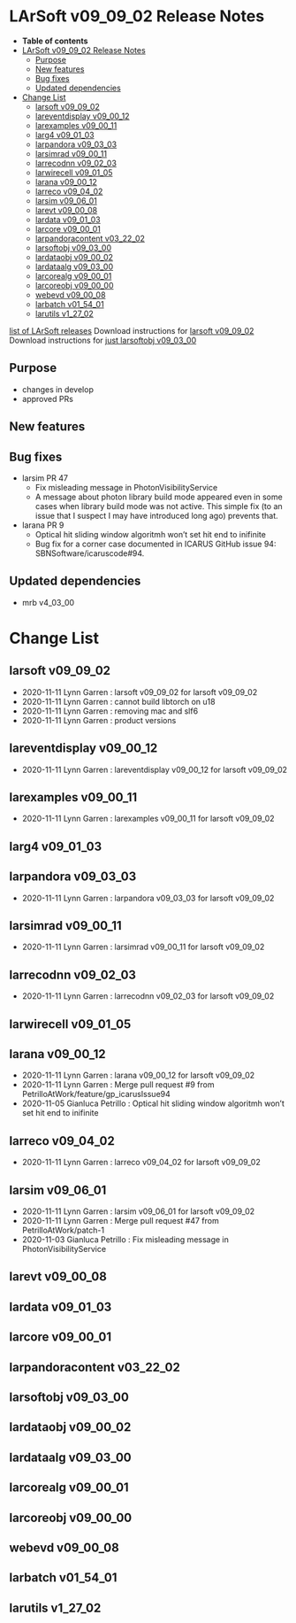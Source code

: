 LArSoft v09_09_02 Release Notes
======================================================================

-   **Table of contents**
-   [LArSoft v09_09_02 Release Notes](#LArSoft-v09_09_02-Release-Notes)
    -   [Purpose](#Purpose)
    -   [New features](#New-features)
    -   [Bug fixes](#Bug-fixes)
    -   [Updated dependencies](#Updated-dependencies)
-   [Change List](#Change-List)
    -   [larsoft v09_09_02](#larsoft-v09_09_02)
    -   [lareventdisplay v09_00_12](#lareventdisplay-v09_00_12)
    -   [larexamples v09_00_11](#larexamples-v09_00_11)
    -   [larg4 v09_01_03](#larg4-v09_01_03)
    -   [larpandora v09_03_03](#larpandora-v09_03_03)
    -   [larsimrad v09_00_11](#larsimrad-v09_00_11)
    -   [larrecodnn v09_02_03](#larrecodnn-v09_02_03)
    -   [larwirecell v09_01_05](#larwirecell-v09_01_05)
    -   [larana v09_00_12](#larana-v09_00_12)
    -   [larreco v09_04_02](#larreco-v09_04_02)
    -   [larsim v09_06_01](#larsim-v09_06_01)
    -   [larevt v09_00_08](#larevt-v09_00_08)
    -   [lardata v09_01_03](#lardata-v09_01_03)
    -   [larcore v09_00_01](#larcore-v09_00_01)
    -   [larpandoracontent v03_22_02](#larpandoracontent-v03_22_02)
    -   [larsoftobj v09_03_00](#larsoftobj-v09_03_00)
    -   [lardataobj v09_00_02](#lardataobj-v09_00_02)
    -   [lardataalg v09_03_00](#lardataalg-v09_03_00)
    -   [larcorealg v09_00_01](#larcorealg-v09_00_01)
    -   [larcoreobj v09_00_00](#larcoreobj-v09_00_00)
    -   [webevd v09_00_08](#webevd-v09_00_08)
    -   [larbatch v01_54_01](#larbatch-v01_54_01)
    -   [larutils v1_27_02](#larutils-v1_27_02)

[list of LArSoft releases](LArSoft_release_list)
Download instructions for [larsoft v09_09_02](http://scisoft.fnal.gov/scisoft/bundles/larsoft/v09_09_02/larsoft-v09_09_02.html)
Download instructions for [just larsoftobj v09_03_00](http://scisoft.fnal.gov/scisoft/bundles/larsoftobj/v09_03_00/larsoftobj-v09_03_00.html)

Purpose
--------------------

-   changes in develop
-   approved PRs

New features
------------------------------

Bug fixes
------------------------

-   larsim PR 47
    -   Fix misleading message in PhotonVisibilityService
    -   A message about photon library build mode appeared even in some cases when library build mode was not active. This simple fix (to an issue that I suspect I may have introduced long ago) prevents that.
-   larana PR 9
    -   Optical hit sliding window algoritmh won’t set hit end to inifinite
    -   Bug fix for a corner case documented in ICARUS GitHub issue 94: SBNSoftware/icaruscode\#94.

Updated dependencies
----------------------------------------------

-   mrb v4_03_00

Change List
============================

larsoft v09_09_02
------------------------------------------

-   2020-11-11 Lynn Garren : larsoft v09_09_02 for larsoft v09_09_02
-   2020-11-11 Lynn Garren : cannot build libtorch on u18
-   2020-11-11 Lynn Garren : removing mac and slf6
-   2020-11-11 Lynn Garren : product versions

lareventdisplay v09_00_12
----------------------------------------------------------

-   2020-11-11 Lynn Garren : lareventdisplay v09_00_12 for larsoft v09_09_02

larexamples v09_00_11
--------------------------------------------------

-   2020-11-11 Lynn Garren : larexamples v09_00_11 for larsoft v09_09_02

larg4 v09_01_03
--------------------------------------

larpandora v09_03_03
------------------------------------------------

-   2020-11-11 Lynn Garren : larpandora v09_03_03 for larsoft v09_09_02

larsimrad v09_00_11
----------------------------------------------

-   2020-11-11 Lynn Garren : larsimrad v09_00_11 for larsoft v09_09_02

larrecodnn v09_02_03
------------------------------------------------

-   2020-11-11 Lynn Garren : larrecodnn v09_02_03 for larsoft v09_09_02

larwirecell v09_01_05
--------------------------------------------------

larana v09_00_12
----------------------------------------

-   2020-11-11 Lynn Garren : larana v09_00_12 for larsoft v09_09_02
-   2020-11-11 Lynn Garren : Merge pull request \#9 from PetrilloAtWork/feature/gp_icarusIssue94
-   2020-11-05 Gianluca Petrillo : Optical hit sliding window algoritmh won’t set hit end to inifinite

larreco v09_04_02
------------------------------------------

-   2020-11-11 Lynn Garren : larreco v09_04_02 for larsoft v09_09_02

larsim v09_06_01
----------------------------------------

-   2020-11-11 Lynn Garren : larsim v09_06_01 for larsoft v09_09_02
-   2020-11-11 Lynn Garren : Merge pull request \#47 from PetrilloAtWork/patch-1
-   2020-11-03 Gianluca Petrillo : Fix misleading message in PhotonVisibilityService

larevt v09_00_08
----------------------------------------

lardata v09_01_03
------------------------------------------

larcore v09_00_01
------------------------------------------

larpandoracontent v03_22_02
--------------------------------------------------------------

larsoftobj v09_03_00
------------------------------------------------

lardataobj v09_00_02
------------------------------------------------

lardataalg v09_03_00
------------------------------------------------

larcorealg v09_00_01
------------------------------------------------

larcoreobj v09_00_00
------------------------------------------------

webevd v09_00_08
----------------------------------------

larbatch v01_54_01
--------------------------------------------

larutils v1_27_02
------------------------------------------
